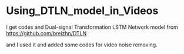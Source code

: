 # Using_DTLN_model_in_Videos

I get codes and Dual-signal Transformation LSTM Network model from
https://github.com/breizhn/DTLN

and I used it and added some codes for video noise removing.
